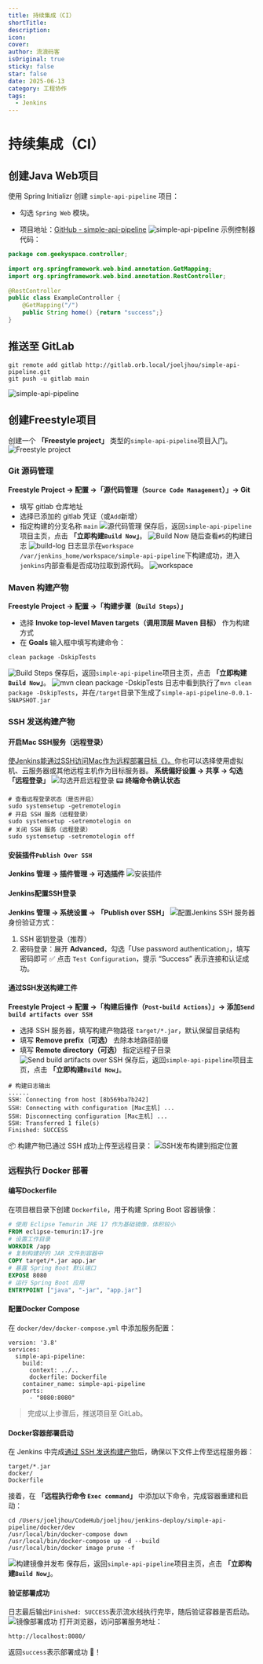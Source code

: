 ```yaml
---
title: 持续集成（CI）
shortTitle: 
description: 
icon: 
cover: 
author: 流浪码客
isOriginal: true
sticky: false
star: false
date: 2025-06-13
category: 工程协作
tags:
  - Jenkins
---
```

# 持续集成（CI）

## 创建Java Web项目
使用 Spring Initializr 创建 `simple-api-pipeline` 项目：
* 勾选 `Spring Web` 模块。
- 项目地址：[GitHub - simple-api-pipeline](https://github.com/joeljhou/simple-api-pipeline)
![simple-api-pipeline](http://img.geekyspace.cn/pictures/2025/202506090207404.png)
示例控制器代码：
```java
package com.geekyspace.controller;  
  
import org.springframework.web.bind.annotation.GetMapping;  
import org.springframework.web.bind.annotation.RestController;  
  
@RestController  
public class ExampleController {  
    @GetMapping("/")  
    public String home() {return "success";}  
}
```
## 推送至 GitLab
```shell
git remote add gitlab http://gitlab.orb.local/joeljhou/simple-api-pipeline.git
git push -u gitlab main
```
![simple-api-pipeline](http://img.geekyspace.cn/pictures/2025/202506100147580.png)

## 创建Freestyle项目
创建一个 **「Freestyle project」** 类型的`simple-api-pipeline`项目入门。
![Freestyle project](http://img.geekyspace.cn/pictures/2025/202506110047174.png)
### Git 源码管理
**Freestyle Project -> 配置 →「源代码管理（`Source Code Management`）」→ Git**
* 填写 gitlab 仓库地址
* 选择已添加的 gitlab 凭证（或`Add`新增）
* 指定构建的分支名称 `main`
![源代码管理](http://img.geekyspace.cn/pictures/2025/202506110216288.png)
保存后，返回`simple-api-pipeline`项目主页，点击 **「立即构建`Build Now`」**。
![Build Now](http://img.geekyspace.cn/pictures/2025/202506122046016.png)
随后查看`#5`的构建日志
![build-log](http://img.geekyspace.cn/pictures/2025/202506122051326.png)
日志显示在`workspace /var/jenkins_home/workspace/simple-api-pipeline`下构建成功，进入`jenkins`内部查看是否成功拉取到源代码。
![workspace](http://img.geekyspace.cn/pictures/2025/202506122058945.png)
### Maven 构建产物
**Freestyle Project → 配置 →「构建步骤（`Build Steps`）」**
* 选择 **Invoke top-level Maven targets（调用顶层 Maven 目标）** 作为构建方式
* 在 **Goals** 输入框中填写构建命令：
```shell
clean package -DskipTests
```
![Build Steps](http://img.geekyspace.cn/pictures/2025/202506122117544.png)
保存后，返回`simple-api-pipeline`项目主页，点击 **「立即构建`Build Now`」**。
![mvn clean package -DskipTests](http://img.geekyspace.cn/pictures/2025/202506130000672.png)
日志中看到执行了`mvn clean package -DskipTests`，并在`/target`目录下生成了`simple-api-pipeline-0.0.1-SNAPSHOT.jar`
### SSH 发送构建产物
#### 开启Mac SSH服务（远程登录）
<u>使Jenkins能通过SSH访问Mac作为远程部署目标《》。</u>你也可以选择使用虚拟机、云服务器或其他远程主机作为目标服务器。
**系统偏好设置 → 共享 → 勾选「远程登录」**
![勾选开启远程登录](http://img.geekyspace.cn/pictures/2025/20250607172836446.png)
📟 **终端命令确认状态**
```shell
# 查看远程登录状态（是否开启）
sudo systemsetup -getremotelogin
# 开启 SSH 服务（远程登录）
sudo systemsetup -setremotelogin on
# 关闭 SSH 服务（远程登录）
sudo systemsetup -setremotelogin off
```
#### 安装插件`Publish Over SSH`
**Jenkins 管理 → 插件管理 → 可选插件**
![安装插件](http://img.geekyspace.cn/pictures/2025/20250602212810151.png)
#### Jenkins配置SSH登录
**Jenkins 管理 → 系统设置 → 「Publish over SSH」**
![配置Jenkins SSH 服务器](http://img.geekyspace.cn/pictures/2025/202506140054112.png)
身份验证方式：
1. SSH 密钥登录（推荐）
2. 密码登录：展开 **Advanced**，勾选「Use password authentication」，填写密码即可
✅ 点击 `Test Configuration`，提示 “Success” 表示连接和认证成功。
#### 通过SSH发送构建工件
**Freestyle Project -> 配置 →「构建后操作（`Post-build Actions`）」→ 添加`Send build artifacts over SSH`**
- 选择 SSH 服务器，填写构建产物路径 `target/*.jar`，默认保留目录结构
- 填写 **Remove prefix（可选）** 去除本地路径前缀
- 填写 **Remote directory（可选）** 指定远程子目录
![Send build artifacts over SSH](http://img.geekyspace.cn/pictures/2025/202506140136675.png)
保存后，返回`simple-api-pipeline`项目主页，点击 **「立即构建`Build Now`」**。
```shell
# 构建日志输出
......
SSH: Connecting from host [8b569ba7b242]
SSH: Connecting with configuration [Mac主机] ...
SSH: Disconnecting configuration [Mac主机] ...
SSH: Transferred 1 file(s)
Finished: SUCCESS
```
📦 构建产物已通过 SSH 成功上传至远程目录：
![SSH发布构建到指定位置](http://img.geekyspace.cn/pictures/2025/202506140201654.png)
### 远程执行 Docker 部署
#### 编写Dockerfile
在项目根目录下创建 `Dockerfile`，用于构建 Spring Boot 容器镜像：
```dockerfile
# 使用 Eclipse Temurin JRE 17 作为基础镜像，体积较小
FROM eclipse-temurin:17-jre  
# 设置工作目录
WORKDIR /app
# 复制构建好的 JAR 文件到容器中  
COPY target/*.jar app.jar  
# 暴露 Spring Boot 默认端口
EXPOSE 8080
# 运行 Spring Boot 应用
ENTRYPOINT ["java", "-jar", "app.jar"]
```
#### 配置Docker Compose
在 `docker/dev/docker-compose.yml` 中添加服务配置：
```shell
version: '3.8'  
services:  
  simple-api-pipeline:  
    build:  
      context: ../..  
      dockerfile: Dockerfile  
    container_name: simple-api-pipeline  
    ports:  
      - "8080:8080"
```
> 完成以上步骤后，推送项目至 GitLab。
#### Docker容器部署启动
在 Jenkins 中完成[通过 SSH 发送构建产物](#%E9%80%9A%E8%BF%87SSH%E5%8F%91%E9%80%81%E6%9E%84%E5%BB%BA%E4%BA%A7%E7%89%A9)后，确保以下文件上传至远程服务器：
```shell
target/*.jar
docker/
Dockerfile
```
接着，在 **「远程执行命令 `Exec command`」** 中添加以下命令，完成容器重建和启动：
```shell
cd /Users/joeljhou/CodeHub/joeljhou/jenkins-deploy/simple-api-pipeline/docker/dev
/usr/local/bin/docker-compose down
/usr/local/bin/docker-compose up -d --build
/usr/local/bin/docker image prune -f
```
![构建镜像并发布](http://img.geekyspace.cn/pictures/2025/202506142326275.png)
保存后，返回`simple-api-pipeline`项目主页，点击 **「立即构建`Build Now`」**。
#### 验证部署成功
日志最后输出`Finished: SUCCESS`表示流水线执行完毕，随后验证容器是否启动。
![镜像部署成功](http://img.geekyspace.cn/pictures/2025/202506142329097.png)
打开浏览器，访问部署服务地址：
```shell
http://localhost:8080/
```
返回`success`表示部署成功 🎉！
